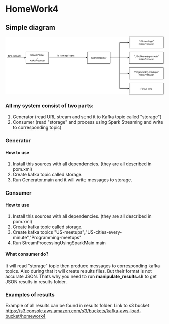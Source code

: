 # HomeWork4

## Simple diagram
![alt diagram](diagram.png)

### All my system consist of two parts:
1. Generator (read URL stream and send it to Kafka topic called "storage")
2. Consumer (read "storage" and process using Spark Streaming and write to corresponding topic)

### Generator 

#### How to use
1. Install this sources with all dependencies. (they are all described in pom.xml)
2. Create kafka topic called storage.
3. Run Generator.main and it will write messages to storage.

### Consumer 

#### How to use
1. Install this sources with all dependencies. (they are all described in pom.xml)
2. Create kafka topic called storage.
3. Create kafka topics "US-meetups","US-cities-every-minute","Programming-meetups"
4. Run StreamProcessingUsingSparkMain.main

#### What consumer do?

It will read "storage" topic then produce messages to corresponding kafka topics. Also during that it will create results files. But their format is not accurate JSON. Thats why you need to run **manipulate_results.sh** to get JSON results in results folder.

### Examples of results
Example of all results can be found in results folder.
Link to s3 bucket
https://s3.console.aws.amazon.com/s3/buckets/kafka-aws-load-bucket/homework4

